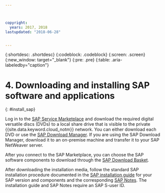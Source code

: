 ```yaml
---



copyright:
  years: 2017, 2018
lastupdated: "2018-06-28"


---
```


{:shortdesc: .shortdesc}
{:codeblock: .codeblock}
{:screen: .screen}
{:new_window: target="_blank"}
{:pre: .pre}
{:table: .aria-labeledby="caption"}

# 4. Downloading and installing SAP software and applications
{: #install_sap}

Log in to the [SAP Service Marketplace](https://websmp201.sap-ag.de/) and download the required digital versatile discs (DVDs) to a local share drive that is visible to the private {{site.data.keyword.cloud_notm}} network. You can either download each DVD or use the [SAP Download Manager](https://support.sap.com/software/download-manager/help.html). If you are using the SAP Download Manager, download it to an on-premise machine and transfer it to your SAP NetWeaver server. 

After you connect to the SAP Marketplace, you can choose the SAP software components to download through the [SAP Download Basket](https://websmp210.sap-ag.de/~sapidp/002006825000000233112001/).

After downloading the installation media, follow the standard SAP installation procedure documented in the [SAP installation guide](https://service.sap.com/instguides) for your SAP version and components and the corresponding [SAP Notes](https://support.sap.com/notes). The installation guide and SAP Notes require an SAP S-user ID.


